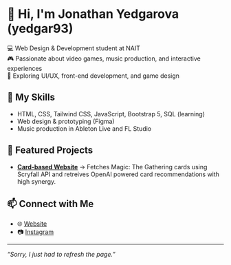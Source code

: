 # 👋 Hi, I'm Jonathan Yedgarova (yedgar93)

💻 Web Design & Development student at NAIT  
🎮 Passionate about video games, music production, and interactive experiences  
🎨 Exploring UI/UX, front-end development, and game design  

## 🚀 My Skills
- HTML, CSS, Tailwind CSS, JavaScript, Bootstrap 5, SQL (learning)
- Web design & prototyping (Figma)
- Music production in Ableton Live and FL Studio

## 📌 Featured Projects
- **[Card-based Website](https://spelltrace.app)** → Fetches Magic: The Gathering cards using Scryfall API and retreives OpenAI powered card recommendations with high synergy.

## 📫 Connect with Me
- 🌐 [Website](https://design.yedgar.ca)
- 📷 [Instagram](https://instagram.com/yedgar)

---
*“Sorry, I just had to refresh the page.”*
